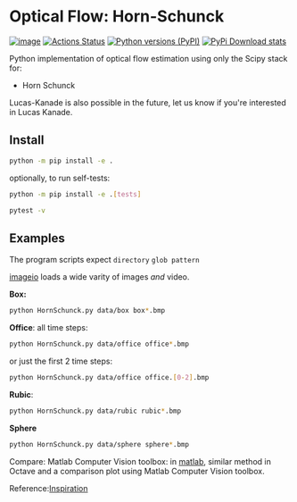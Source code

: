 # Optical Flow: Horn-Schunck

[![image](https://zenodo.org/badge/DOI/10.5281/zenodo.1043971.svg)](https://doi.org/10.5281/zenodo.1043971)
[![Actions Status](https://github.com/scivision/pyoptflow/workflows/ci/badge.svg)](https://github.com/scivision/pyoptflow/actions)
[![Python versions (PyPI)](https://img.shields.io/pypi/pyversions/pyoptflow.svg)](https://pypi.python.org/pypi/pyoptflow)
[![PyPi Download stats](http://pepy.tech/badge/pyoptflow)](http://pepy.tech/project/pyoptflow)

Python implementation of optical flow estimation using only the Scipy stack for:

* Horn Schunck

Lucas-Kanade is also possible in the future, let us know if you're interested in Lucas Kanade.

## Install

```sh
python -m pip install -e .
```

optionally, to run self-tests:

```sh
python -m pip install -e .[tests]

pytest -v
```

## Examples

The program scripts expect `directory` `glob pattern`

[imageio](https://imageio.github.io/) loads a wide varity of images *and* video.

**Box:**

```sh
python HornSchunck.py data/box box*.bmp
```

**Office**: all time steps:

```sh
python HornSchunck.py data/office office*.bmp
```

or just the first 2 time steps:

```sh
python HornSchunck.py data/office office.[0-2].bmp
```

**Rubic**:

```sh
python HornSchunck.py data/rubic rubic*.bmp
```

**Sphere**

```sh
python HornSchunck.py data/sphere sphere*.bmp
```

Compare: Matlab Computer Vision toolbox: in [matlab](./matlab),
similar method in Octave and a comparison plot using Matlab Computer Vision toolbox.

Reference:[Inspiration](https://github.com/ablarry91/Optical-Flow-LucasKanade-HornSchunck/)
